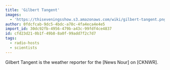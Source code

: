 ```yaml
---
title: 'Gilbert Tangent'
images:
  - 'https://thiseveningsshow.s3.amazonaws.com/wiki/gilbert-tangent.png'
author: 0fdcfcab-9dc5-4bdc-a78c-4fa4eca4e4e5
import_id: 30dc92fb-4956-479b-a43c-99fdf4ce4837
id: cfd23d21-0b1f-49b8-8a0f-99add7f2c7d7
tags:
  - radio-hosts
  - scientists
---
```

Gilbert Tangent is the weather reporter for the [News Nour] on [CKNWR].

